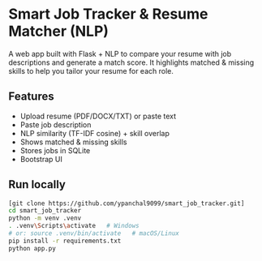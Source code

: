 # Smart Job Tracker & Resume Matcher (NLP)

A web app built with Flask + NLP to compare your resume with job descriptions and generate a match score.
It highlights matched & missing skills to help you tailor your resume for each role.

## Features
- Upload resume (PDF/DOCX/TXT) or paste text
- Paste job description
- NLP similarity (TF-IDF cosine) + skill overlap
- Shows matched & missing skills
- Stores jobs in SQLite
- Bootstrap UI

## Run locally
```bash
[git clone https://github.com/ypanchal9099/smart_job_tracker.git]
cd smart_job_tracker
python -m venv .venv
. .venv\Scripts\activate   # Windows
# or: source .venv/bin/activate   # macOS/Linux
pip install -r requirements.txt
python app.py
